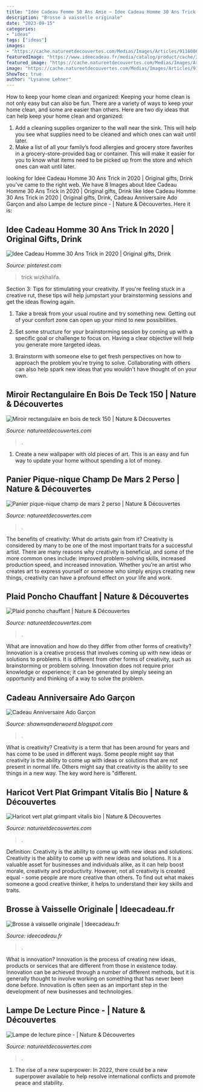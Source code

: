 ```yaml
---
title: "Idée Cadeau Femme 50 Ans Amie ~ Idee Cadeau Homme 30 Ans Trick In 2020"
description: "Brosse à vaisselle originale"
date: "2023-09-15"
categories:
- "ideas"
tags: ["ideas"]
images:
- "https://cache.natureetdecouvertes.com/Medias/Images/Articles/91160860/690"
featuredImage: "https://www.ideecadeau.fr/media/catalog/product/cache/3/small_image/1104x/9df78eab33525d08d6e5fb8d27136e95/b/r/brosse-a-vaisselle-originale-ideecadeau-fr_5108-21d46492.jpg"
featured_image: "https://cache.natureetdecouvertes.com/Medias/Images/Articles/92441090/690"
image: "https://cache.natureetdecouvertes.com/Medias/Images/Articles/91160860/690"
ShowToc: true
author: "Lysanne Lehner"
---
```



How to keep your home clean and organized:
Keeping your home clean is not only easy but can also be fun. There are a variety of ways to keep your home clean, and some are easier than others. Here are two diy ideas that can help keep your home clean and organized:
1. Add a cleaning supplies organizer to the wall near the sink. This will help you see what supplies need to be cleaned and which ones can wait until later.
2. Make a list of all your family’s food allergies and grocery store favorites in a grocery-store-provided bag or container. This will make it easier for you to know what items need to be picked up from the store and which ones can wait until later.

	

		
looking for Idee Cadeau Homme 30 Ans Trick in 2020 | Original gifts, Drink you've came to the right web. We have 8 Images about Idee Cadeau Homme 30 Ans Trick in 2020 | Original gifts, Drink like Idee Cadeau Homme 30 Ans Trick in 2020 | Original gifts, Drink, Cadeau Anniversaire Ado Garçon and also Lampe de lecture pince - | Nature &amp; Découvertes. Here it is:
		
    
## Idee Cadeau Homme 30 Ans Trick In 2020 | Original Gifts, Drink

<img loading=lazy src="https://i.pinimg.com/736x/8f/22/40/8f22400ffc771760aa2dbfe87dda7172.jpg" onerror="this.onerror=null;this.src='https://tse3.mm.bing.net/th?id=OIP.0j2ZHRrn2HSMf6TK5TfMmwAAAA&amp;pid=15.1';" alt="Idee Cadeau Homme 30 Ans Trick in 2020 | Original gifts, Drink">

_Source: pinterest.com_

>trick wizkhalifa. 

	

Section 3: Tips for stimulating your creativity.
If you're feeling stuck in a creative rut, these tips will help jumpstart your brainstorming sessions and get the ideas flowing again.
1. Take a break from your usual routine and try something new. Getting out of your comfort zone can open up your mind to new possibilities.

2. Set some structure for your brainstorming session by coming up with a specific goal or challenge to focus on. Having a clear objective will help you generate more targeted ideas.

3. Brainstorm with someone else to get fresh perspectives on how to approach the problem you're trying to solve. Collaborating with others can also help spark new ideas that you wouldn't have thought of on your own.

    
## Miroir Rectangulaire En Bois De Teck 150 | Nature &amp; Découvertes

<img loading=lazy src="https://cache.natureetdecouvertes.com/Medias/Images/Articles/92441090/690" onerror="this.onerror=null;this.src='https://tse3.mm.bing.net/th?id=OIP.Oe46PVNTMV7LpNeSjDvKCwHaHa&amp;pid=15.1';" alt="Miroir rectangulaire en bois de teck 150 | Nature &amp; Découvertes">

_Source: natureetdecouvertes.com_

>. 

	

1. Create a new wallpaper with old pieces of art. This is an easy and fun way to update your home without spending a lot of money.

    
## Panier Pique-nique Champ De Mars 2 Perso | Nature &amp; Découvertes

<img loading=lazy src="https://cache.natureetdecouvertes.com/Medias/Images/Articles/91160860/690" onerror="this.onerror=null;this.src='https://tse4.mm.bing.net/th?id=OIP.ls1-OKVICU08HCqP5B7JHAHaHa&amp;pid=15.1';" alt="Panier pique-nique champ de mars 2 perso | Nature &amp; Découvertes">

_Source: natureetdecouvertes.com_

>. 

	

The benefits of creativity: What do artists gain from it?
Creativity is considered by many to be one of the most important traits for a successful artist. There are many reasons why creativity is beneficial, and some of the more common ones include: improved problem-solving skills, increased production speed, and increased innovation. Whether you’re an artist who creates art to express yourself or someone who simply enjoys creating new things, creativity can have a profound effect on your life and work.

    
## Plaid Poncho Chauffant | Nature &amp; Découvertes

<img loading=lazy src="https://cache.natureetdecouvertes.com/Medias/Images/Articles/15214480/690" onerror="this.onerror=null;this.src='https://tse2.mm.bing.net/th?id=OIP.2RcX7-kFn0k5r_SecZRufQHaHa&amp;pid=15.1';" alt="Plaid poncho chauffant | Nature &amp; Découvertes">

_Source: natureetdecouvertes.com_

>. 

	

What are innovation and how do they differ from other forms of creativity?
Innovation is a creative process that involves coming up with new ideas or solutions to problems. It is different from other forms of creativity, such as brainstorming or problem solving. Innovation does not require prior knowledge or experience; it can be generated by simply seeing an opportunity and thinking of a way to solve the problem.

    
## Cadeau Anniversaire Ado Garçon

<img loading=lazy src="https://i.pinimg.com/originals/bb/66/7b/bb667bc0f535a91eb18794b6559d2386.jpg" onerror="this.onerror=null;this.src='https://tse4.mm.bing.net/th?id=OIP.7m1TT3UiinclFjKDLW6ggwHaOG&amp;pid=15.1';" alt="Cadeau Anniversaire Ado Garçon">

_Source: shawnvanderwoerd.blogspot.com_

>. 

	

What is creativity?
Creativity is a term that has been around for years and has come to be used in different ways. Some people might say that creativity is the ability to come up with ideas or solutions that are not present in normal life. Others might say that creativity is the ability to see things in a new way. The key word here is "different.

    
## Haricot Vert Plat Grimpant Vitalis Bio | Nature &amp; Découvertes

<img loading=lazy src="https://cache.natureetdecouvertes.com/Medias/Images/Articles/91374290/690" onerror="this.onerror=null;this.src='https://tse4.mm.bing.net/th?id=OIP.6Z5fYEPJ9vx-qQHLZGqARwHaHa&amp;pid=15.1';" alt="Haricot vert plat grimpant vitalis bio | Nature &amp; Découvertes">

_Source: natureetdecouvertes.com_

>. 

	

Definition: Creativity is the ability to come up with new ideas and solutions.
Creativity is the ability to come up with new ideas and solutions. It is a valuable asset for businesses and individuals alike, as it can help boost morale, creativity and productivity. However, not all creativity is created equal - some people are more creative than others. To find out what makes someone a good creative thinker, it helps to understand their key skills and traits.

    
## Brosse à Vaisselle Originale | Ideecadeau.fr

<img loading=lazy src="https://www.ideecadeau.fr/media/catalog/product/cache/3/small_image/1104x/9df78eab33525d08d6e5fb8d27136e95/b/r/brosse-a-vaisselle-originale-ideecadeau-fr_5108-21d46492.jpg" onerror="this.onerror=null;this.src='https://tse2.mm.bing.net/th?id=OIP.YOVjmLQmEgR7eQQ5IBkopwHaHa&amp;pid=15.1';" alt="Brosse à vaisselle originale | Ideecadeau.fr">

_Source: ideecadeau.fr_

>. 

	

What is innovation?
Innovation is the process of creating new ideas, products or services that are different from those in existence today. Innovation can be achieved through a number of different methods, but it is generally thought to involve working on something that has never been done before. Innovation is often seen as an important step in the development of new businesses and technologies.

    
## Lampe De Lecture Pince - | Nature &amp; Découvertes

<img loading=lazy src="https://cache.natureetdecouvertes.com/Medias/Images/Articles/92233220/690" onerror="this.onerror=null;this.src='https://tse1.mm.bing.net/th?id=OIP.aa2FBA_wKwqtkQAV8zMqHgHaHa&amp;pid=15.1';" alt="Lampe de lecture pince - | Nature &amp; Découvertes">

_Source: natureetdecouvertes.com_

>. 

	

1. The rise of a new superpower: In 2022, there could be a new superpower available to help resolve international conflicts and promote peace and stability.

